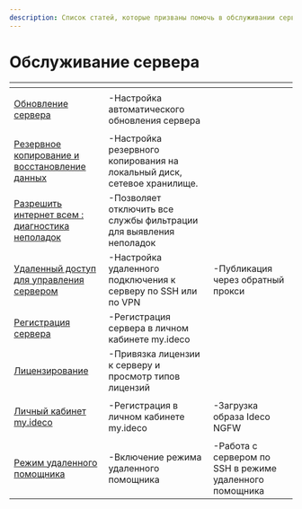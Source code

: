 ```yaml
---
description: Список статей, которые призваны помочь в обслуживании сервера Ideco NGFW.
---
```

# Обслуживание сервера

<table data-view="cards"><thead><tr><th></th><th></th><th></th></tr></thead><tbody><tr><td><p></p><p></p><p><a href="/settings/server-management/server-update.md">Обновление сервера</a></p></td><td>-Настройка автоматического обновления сервера</td></tr><tr><td><a href="/settings/server-management/backup.md">Резервное копирование и восстановление данных</a></td><td>-Настройка резервного копирования на локальный диск, сетевое хранилище.</td></tr><tr><td><a href="allow-internet-all.md">Разрешить интернет всем : диагностика неполадок</a></td><td>-Позволяет отключить все службы фильтрации для выявления неполадок</td></tr><tr><td><p></p><p><a href="remote-access-for-server-management.md">Удаленный доступ для управления сервером</a></p></td><td>-Настройка удаленного подключения к серверу по SSH или по VPN</td><td>-Публикация через обратный прокси</td></tr><tr><td><a href="server-registration.md">Регистрация сервера</a></td><td>-Регистрация сервера в личном кабинете my.ideco</td></tr><tr><td><a href="/general/license.md">Лицензирование</a></td><td>-Привязка лицензии к серверу и просмотр типов лицензий</td></tr><tr><td><p></p><p><a href="/installation/initial-action-my-ideco.md">Личный кабинет my.ideco</a></p></td><td>-Регистрация в личном кабинете my.ideco</td><td>-Загрузка образа Ideco NGFW</td></tr><tr><td><p></p><p><a href="/general/remote-assistant.md">Режим удаленного помощника</a></p></td><td>-Включение режима удаленного помощника</td><td>-Работа с сервером по SSH в режиме удаленного помощника</td></tr></tbody></table>

